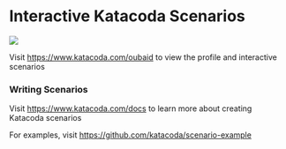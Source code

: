 # Interactive Katacoda Scenarios

[![](http://shields.katacoda.com/katacoda/oubaid/count.svg)](https://www.katacoda.com/oubaid "Get your profile on Katacoda.com")

Visit https://www.katacoda.com/oubaid to view the profile and interactive scenarios

### Writing Scenarios
Visit https://www.katacoda.com/docs to learn more about creating Katacoda scenarios

For examples, visit https://github.com/katacoda/scenario-example
